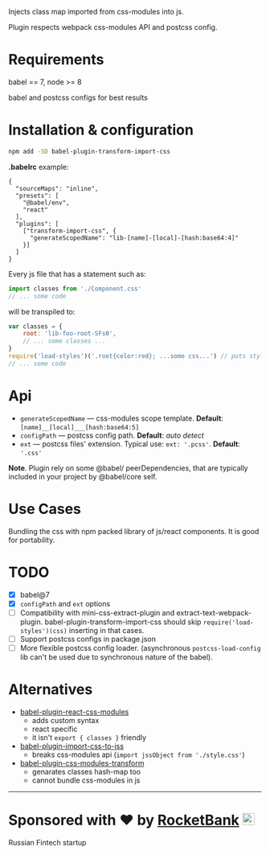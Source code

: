 Injects class map imported from css-modules into js.

Plugin respects webpack css-modules API and postcss config.

# Requirements
babel == 7, node >= 8

babel and postcss configs for best results

# Installation & configuration
```sh
npm add -SD babel-plugin-transform-import-css
```

**.babelrc** example:
```json5
{
  "sourceMaps": "inline",
  "presets": [
    "@babel/env",
    "react"
  ],
  "plugins": [
    ["transform-import-css", {
      "generateScopedName": "lib-[name]-[local]-[hash:base64:4]"
    }]
  ]
}
```

Every js file that has a statement such as:

```js
import classes from './Component.css'
// ... some code
```

will be transpiled to:

```js
var classes = {
    root: 'lib-foo-root-SFs0',
    // ... some classes ...
}
require('load-styles')('.root{color:red}; ...some css...') // puts styles into the head
// ... some code
```

# Api
- `generateScopedName` — css-modules scope template. **Default**: `[name]__[local]___[hash:base64:5]`
- `configPath` — postcss config path. **Default**: _auto detect_
- `ext` — postcss files' extension. Typical use: `ext: '.pcss'`. **Default**: `'.css'`

**Note**. Plugin rely on some @babel/ peerDependencies, that are typically included in your project by @babel/core self.

# Use Cases

Bundling the css with npm packed library of js/react components.
It is good for portability.

# TODO
- [x] babel@7
- [x] `configPath` and `ext` options
- [ ] Compatibility with mini-css-extract-plugin and extract-text-webpack-plugin.
  babel-plugin-transform-import-css should skip `require('load-styles')(css)` inserting in that cases.
- [ ] Support postcss configs in package.json
- [ ] More flexible postcss config loader.
  (asynchronous `postcss-load-config` lib can't be used due to synchronous nature of the babel).

# Alternatives
- [babel-plugin-react-css-modules](https://github.com/gajus/babel-plugin-react-css-modules)
  - adds custom syntax
  - react specific
  - it isn't `export { classes }` friendly
- [babel-plugin-import-css-to-jss](https://github.com/websecurify/babel-plugin-import-css-to-jss)
  - breaks css-modules api (`import jssObject from './style.css'`)
- [babel-plugin-css-modules-transform](https://github.com/michalkvasnicak/babel-plugin-css-modules-transform)
  - genarates classes hash-map too
  - cannot bundle css-modules in js


----

# Sponsored with ❤️ by <a href="https://rocketbank.ru">RocketBank</a> <img src="https://user-images.githubusercontent.com/6201068/41535008-57abc544-7309-11e8-9259-4b38bc1e7370.png" width="24"/>
Russian Fintech startup
